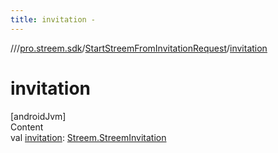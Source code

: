 ```yaml
---
title: invitation -
---
```

//[<root>](../../../index.md)/[pro.streem.sdk](../index.md)/[StartStreemFromInvitationRequest](index.md)/[invitation](invitation.md)



# invitation  
[androidJvm]  
Content  
val [invitation](invitation.md): [Streem.StreemInvitation](../-streem/-streem-invitation/index.md)  



